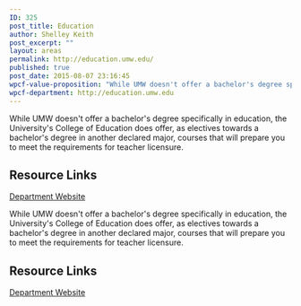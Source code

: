 ```yaml
---
ID: 325
post_title: Education
author: Shelley Keith
post_excerpt: ""
layout: areas
permalink: http://education.umw.edu/
published: true
post_date: 2015-08-07 23:16:45
wpcf-value-proposition: "While UMW doesn't offer a bachelor's degree specifically in education, the University's College of Education does offer, as electives towards a bachelor's degree in another declared major, courses that will prepare you to meet the requirements for teacher licensure."
wpcf-department: http://education.umw.edu
---
```

<!-- End Types Custom Fields -->
<!-- End Types Custom Fields -->
<!-- End Types Custom Fields -->
<!-- Types Custom Fields: -->

<!-- value-proposition -->
While UMW doesn't offer a bachelor's degree specifically in education, the University's College of Education does offer, as electives towards a bachelor's degree in another declared major, courses that will prepare you to meet the requirements for teacher licensure.
<!-- End value-proposition -->

<!-- resource-links -->
<h2>Resource Links</h2>
<!-- department -->
<a href="http://education.umw.edu" class="button">Department Website</a>
<!-- End department -->

<!-- End resource-links -->

<!-- End Types Custom Fields -->
<!-- Types Custom Fields: -->

<!-- value-proposition -->
While UMW doesn't offer a bachelor's degree specifically in education, the University's College of Education does offer, as electives towards a bachelor's degree in another declared major, courses that will prepare you to meet the requirements for teacher licensure.
<!-- End value-proposition -->

<!-- resource-links -->
<h2>Resource Links</h2>
<!-- department -->
<a href="http://education.umw.edu" class="button">Department Website</a>
<!-- End department -->

<!-- End resource-links -->

<!-- End Types Custom Fields -->